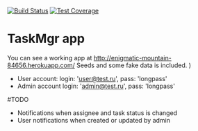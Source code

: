 [![Build Status](https://travis-ci.org/borzoni/TaskMgr.svg?branch=master)](https://travis-ci.org/borzoni/TaskMgr)
[![Test Coverage](https://codeclimate.com/repos/57b59121bd7db812b500062b/badges/f104e14a270a77332288/coverage.svg)](https://codeclimate.com/repos/57b59121bd7db812b500062b/coverage)
# TaskMgr app

You can see a working app at http://enigmatic-mountain-84656.herokuapp.com/ 
Seeds and some fake data is included. )
* User account: login:  'user@test.ru', pass: 'longpass'
* Admin account login: 'admin@test.ru', pass: 'longpass'

#TODO
  * Notifications when assignee and task status is changed
  * User notifications when created or updated by admin
